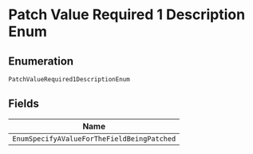 
# Patch Value Required 1 Description Enum

## Enumeration

`PatchValueRequired1DescriptionEnum`

## Fields

| Name |
|  --- |
| `EnumSpecifyAValueForTheFieldBeingPatched` |

